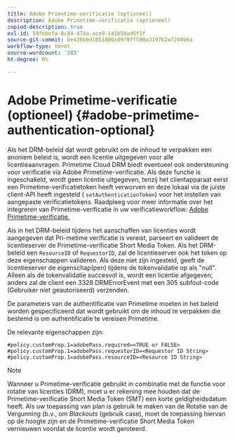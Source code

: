 ```yaml
---
title: Adobe Primetime-verificatie (optioneel)
description: Adobe Primetime-verificatie (optioneel)
copied-description: true
exl-id: 59fbbefa-0c84-474a-ace9-141b50ad5f5f
source-git-commit: be43bbbd1051886c8979ff590a3197b2a7249b6a
workflow-type: tm+mt
source-wordcount: '283'
ht-degree: 0%

---
```


# Adobe Primetime-verificatie (optioneel) {#adobe-primetime-authentication-optional}

Als het DRM-beleid dat wordt gebruikt om de inhoud te verpakken een anoniem beleid is, wordt een licentie uitgegeven voor alle licentieaanvragen. Primetime Cloud DRM biedt eventueel ook ondersteuning voor verificatie via Adobe Primetime-verificatie. Als deze functie is ingeschakeld, wordt geen licentie uitgegeven, tenzij het clientapparaat eerst een Primetime-verificatietoken heeft verworven en deze lokaal via de juiste client-API heeft ingesteld ( `setAuthenticationToken`) voor het instellen van aangepaste verificatietokens. Raadpleeg voor meer informatie over het integreren van Primetime-verificatie in uw verificatieworkflow: [Adobe Primetime-verificatie.](https://tve.helpdocsonline.com/home)

Als in het DRM-beleid tijdens het aanschaffen van licenties wordt aangegeven dat Pri-metime verificatie is vereist, parseert en valideert de licentieserver de Primetime-verificatie Short Media Token. Als het DRM-beleid een `ResourceID` of `RequestorID`, zal de licentieserver ook het token op deze eigenschappen valideren. Als deze niet zijn ingesteld, geeft de licentieserver de eigenschap(pen) tijdens de tokenvalidatie op als &quot;null&quot;. Alleen als de tokenvalidatie succesvol is, wordt een licentie afgegeven; anders zal de client een 3328 DRMErrorEvent met een 305 subfout-code (Gebruiker niet geautoriseerd) verzenden.

De parameters van de authentificatie van Primetime moeten in het beleid worden gespecificeerd dat wordt gebruikt om de inhoud te verpakken die bestemd is om authentificatie te vereisen Primetime.

De relevante eigenschappen zijn:

```
#policy.customProp.1=adobePass.required=<TRUE or FALSE> 
#policy.customProp.1=adobePass.requestorID=<Requestor ID String> 
#policy.customProp.1=adobePass.resourceID=<Resource ID String>
```

>[!NOTE]
>
>Wanneer u Primetime-verificatie gebruikt in combinatie met de functie voor rotatie van licenties (DRM), moet u er rekening mee houden dat de Primetime-verificatie Short Media Token (SMT) een korte geldigheidsdatum heeft. Als uw toepassing van plan is gebruik te maken van de Rotatie van de Vergunning (b.v., om *Blackouts* (gebruik case), moet de toepassing hiervan op de hoogte zijn en de Primetime-verificatie Short Media Token vernieuwen voordat de licentie wordt geroteerd.
